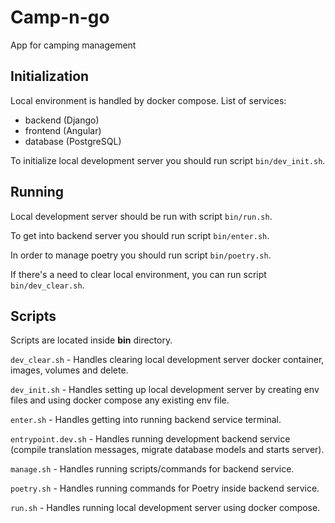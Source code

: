 # Camp-n-go
App for camping management

## Initialization 
Local environment is handled by docker compose. 
List of services:
- backend (Django)
- frontend (Angular)
- database (PostgreSQL)

To initialize local development server you should run script `bin/dev_init.sh`.

## Running 
Local development server should be run with script `bin/run.sh`.

To get into backend server you should run script `bin/enter.sh`.

In order to manage poetry you should run script `bin/poetry.sh`.

If there's a need to clear local environment, you can run script `bin/dev_clear.sh`.

## Scripts
Scripts are located inside **bin** directory.

`dev_clear.sh` - Handles clearing local development server docker container, images, volumes and delete.

`dev_init.sh` - Handles setting up local development server by creating env files and using docker compose 
any existing env file.

`enter.sh` - Handles getting into running backend service terminal.

`entrypoint.dev.sh` - Handles running development backend service (compile translation messages, migrate database 
models and starts server).

`manage.sh` - Handles running scripts/commands for backend service.

`poetry.sh` - Handles running commands for Poetry inside backend service.

`run.sh` - Handles running local development server using docker compose.

